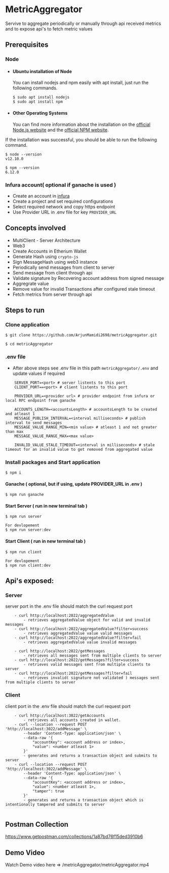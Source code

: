 # MetricAggregator

Servive to aggregate periodically or manually through api received metrics and to expose api's to fetch metric values

## Prerequisites

### Node

-   #### Ubuntu installation of Node

    You can install nodejs and npm easily with apt install, just run the following commands.

        $ sudo apt install nodejs
        $ sudo apt install npm

-   #### Other Operating Systems
    You can find more information about the installation on the [official Node.js website](https://nodejs.org/) and the [official NPM website](https://npmjs.org/).

If the installation was successful, you should be able to run the following command.

    $ node --version
    v12.10.0

    $ npm --version
    6.12.0

### Infura account( optional if ganache is used )

-   Create an account in [infura](https://infura.io/)
-   Create a project and set required configurations
-   Select required network and copy https endpoint
-   Use Provider URL in .env file for key `PROVIDER_URL`

## Concepts involved

-   MultiClient - Server Architecture
-   Web3
-   Create Accounts in Etherium Wallet
-   Generate Hash using `crypto-js`
-   Sign MessageHash using web3 instance
-   Periodically send messages from client to server
-   Send message from client through api
-   Validate signature by Recovering account address from signed message
-   Aggregrate value
-   Remove value for invalid Transactions after configured stale timeout
-   Fetch metrics from server through api

## Steps to run

### Clone application

```
$ git clone https://github.com/ArjunMamidi2698/metricAggregator.git

$ cd metricAggregator
```

### .env file

-   After above steps see .env file in this path `metricAggregator/.env` and update values if required

```
	SERVER_PORT=<port> # server listents to this port
	CLIENT_PORT==<port> # client listents to this port

	PROVIDER_URL=<provider url> # provider endpoint from infura or local RPC endpoint from ganache

	ACCOUNTS_LENGTH=<accountsLength> # accountsLength to be created and atleast 1
	MESSAGE_PUBLISH_INTERVAL=<interval milliseconds> # publish interval to send messages
	MESSAGE_VALUE_RANGE_MIN=<min value> # atleast 1 and not greater than max
	MESSAGE_VALUE_RANGE_MAX=<max value>

	INVALID_VALUE_STALE_TIMEOUT=<interval in milliseconds> # stale timeout for an invalid value to get removed from aggregated value

```

### Install packages and Start application

```
$ npm i
```

#### Ganache ( optional, but if using, update PROVIDER_URL in .env )

```
$ npm run ganache
```

#### Start Server ( run in new terminal tab )

```
$ npm run server

For devlopement
$ npm run server:dev
```

#### Start Client ( run in new terminal tab )

```
$ npm run client

For devlopement
$ npm run client:dev
```

## Api's exposed:

### Server

server port in the .env file should match the curl request port

```
	- curl http://localhost:2022/aggregatedValue
		- retrieves aggregatedValue object for valid and invalid messages
	- curl http://localhost:2022/aggregatedValue?filter=success
		- retrieves aggregatedValue value valid messages
	- curl http://localhost:2022/aggregatedValue?filter=fail
		- retrieves aggregatedValue value invalid messages

	- curl http://localhost:2022/getMessages
		- retrieves all messages sent from multiple clients to server
	- curl http://localhost:2022/getMessages?filter=success
		- retrieves valid messages sent from multiple clients to server
	- curl http://localhost:2022/getMessages?filter=fail
		- retrieves invalid( signature not validated ) messages sent from multiple clients to server

```

### Client

client port in the .env file should match the curl request port

```
	- curl http://localhost:3022/getAccounts
		- retrieves all accounts created in wallet.
	- curl --location --request POST 'http://localhost:3022/addMessage' \
		--header 'Content-Type: application/json' \
		--data-raw '{
			"accountKey": <account address or index>,
			"value": <number atleast 1>
		}'
		- generates and returns a transaction object and submits to server
	- curl --location --request POST 'http://localhost:3022/addMessage' \
		--header 'Content-Type: application/json' \
		--data-raw '{
			"accountKey": <account address or index>,
			"value": <number atleast 1>,
			"tamper": true
		}'
		- generates and returns a transaction object which is intentionally tampered and submits to server


```

## Postman Collection

https://www.getpostman.com/collections/1a87bd76f15ded3910b6

## Demo Video

Watch Demo video here => /metricAggregator/metricAggregator.mp4
